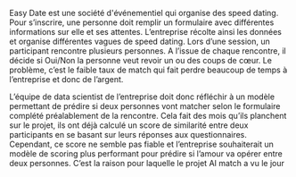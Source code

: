 Easy Date est une société d'événementiel qui organise des speed dating.
Pour s’inscrire, une personne doit remplir un formulaire avec différentes informations sur elle et ses attentes. L’entreprise récolte ainsi les données et organise différentes vagues de speed dating.
Lors d’une session, un participant rencontre plusieurs personnes. A l’issue de chaque rencontre, il décide si Oui/Non la personne veut revoir un ou des coups de cœur.
Le problème, c’est le faible taux de match qui fait perdre beaucoup de temps à l’entreprise et donc de l’argent.

L’équipe de data scientist de l’entreprise doit donc réfléchir à un modèle permettant de prédire si deux personnes vont matcher selon le formulaire complété préalablement de la rencontre.
Cela fait des mois qu’ils planchent sur le projet, ils ont déjà calculé un score de similarité entre deux participants en se basant sur leurs réponses aux questionnaires. Cependant, ce score ne semble pas fiable et l’entreprise souhaiterait un modèle de scoring plus performant pour prédire si l’amour va opérer entre deux personnes.
C’est la raison pour laquelle le projet AI match a vu le jour
